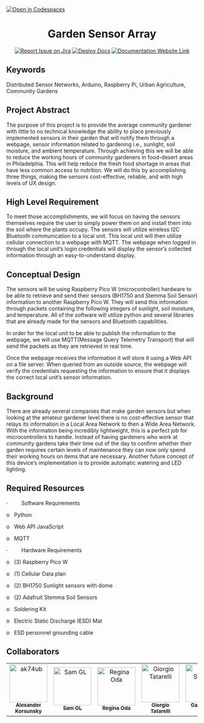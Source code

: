 [![Open in Codespaces](https://classroom.github.com/assets/launch-codespace-7f7980b617ed060a017424585567c406b6ee15c891e84e1186181d67ecf80aa0.svg)](https://classroom.github.com/open-in-codespaces?assignment_repo_id=11818477)
<div align="center">

# Garden Sensor Array
[![Report Issue on Jira](https://img.shields.io/badge/Report%20Issues-Jira-0052CC?style=flat&logo=jira-software)](https://temple-cis-projects-in-cs.atlassian.net/jira/software/c/projects/DT/issues)
[![Deploy Docs](https://github.com/ApplebaumIan/tu-cis-4398-docs-template/actions/workflows/deploy.yml/badge.svg)](https://github.com/ApplebaumIan/tu-cis-4398-docs-template/actions/workflows/deploy.yml)
[![Documentation Website Link](https://img.shields.io/badge/-Documentation%20Website-brightgreen)](https://applebaumian.github.io/tu-cis-4398-docs-template/)


</div>


## Keywords

Distributed Sensor Networks, Arduino, Raspberry Pi, Urban Agriculture, Community Gardens

## Project Abstract

The purpose of this project is to provide the average community gardener with little to no technical knowledge the ability to place previously implemented sensors in their garden that will notify them through a webpage, sensor information related to gardening i.e., sunlight, soil moisture, and ambient temperature. Through achieving this we will be able to reduce the working hours of community gardeners in food-desert areas in Philadelphia. This will help reduce the fresh food shortage in areas that have less common access to nutrition. We will do this by accomplishing three things, making the sensors cost-effective, reliable, and with high levels of UX design.

## High Level Requirement

To meet those accomplishments, we will focus on having the sensors themselves require the user to simply power them on and install them into the soil where the plants occupy. The sensors will utilize wireless I2C Bluetooth communication to a local unit. This local unit will then utilize cellular connection to a webpage with MQTT. The webpage when logged in through the local unit’s login credentials will display the sensor’s collected information through an easy-to-understand display.

## Conceptual Design

The sensors will be using Raspberry Pico W (microcontroller) hardware to be able to retrieve and send their sensors (BH1750 and Stemma Soil Sensor) information to another Raspberry Pico W. They will send this information through packets containing the following integers of sunlight, soil moisture, and temperature. All of the software will utilize python and several libraries that are already made for the sensors and Bluetooth capabilities.

In order for the local unit to be able to publish the information to the webpage, we will use MQTT(Message Query Telemetry Transport) that will send the packets as they are retrieved in real time.

Once the webpage receives the information it will store it using a Web API on a file server. When queried from an outside source, the webpage will verify the credentials requesting the information to ensure that it displays the correct local unit’s sensor information.
## Background

There are already several companies that make garden sensors but when looking at the amateur gardener level there is no cost-effective sensor that relays its information in a Local Area Network to then a Wide Area Network. With the information being incredibly lightweight, this is a perfect job for microcontrollers to handle. Instead of having gardeners who work at community gardens take their time out of the day to confirm whether their garden requires certain levels of maintenance they can now only spend their working hours on items that are necessary. Another future concept of this device’s implementation is to provide automatic watering and LED lighting.

## Required Resources

·         Software Requirements

o   Python

o   Web API JavaScript

o   MQTT

·         Hardware Requirements

o   (3) Raspberry Pico W

o   (1) Cellular Data plan

o   (2) BH1750 Sunlight sensors with dome

o   (2) Adafruit Stemma Soil Sensors

o   Soldering Kit

o   Electric Static Discharge (ESD) Mat

o   ESD personnel grounding cable

## Collaborators

[//]: # ( readme: collaborators -start )
<table>
<td align="center">
        <a href="https://github.com/ak74ub">
            <img src="https://github.com/ak74ub.png" width="100;" alt="ak74ub"/>
            <br />
            <sub><b>Alexander Korsunsky</b></sub>
        </a>
    </td>
<td align="center">
        <a href="https://github.com/tuj91536">
            <img src="https://github.com/tuj91536.png" width="100;" alt="Sam GL"/>
            <br />
            <sub><b>Sam GL</b></sub>
        </a>
    </td>
<td align="center">
        <a href="https://github.com/roda33">
            <img src="https://github.com/roda33.png" width="100;" alt="Regina Oda"/>
            <br />
            <sub><b>Regina Oda</b></sub>
        </a>
    </td>
<td align="center">
        <a href="https://github.com/giotata">
            <img src="https://github.com/giotata.png" width="100;" alt="Giorgio Tatarelli"/>
            <br />
            <sub><b>Giorgio Tatarelli</b></sub>
        </a>
    </td>
<td align="center">
        <a href="https://github.com/gistaana">
            <img src="https://github.com/gistaana.png" width="100;" alt="Gabriel Sta Ana"/>
            <br />
            <sub><b>Gabriel Sta Ana</b></sub>
        </a>
    </td>
<td align="center">
        <a href="https://github.com/noise404">
            <img src="https://github.com/noise404.png" width="100;" alt="noise404"/>
            <br />
            <sub><b>Jimson Whiskeyman</b></sub>
        </a>
    </td>
</table>

[//]: # ( readme: collaborators -end )

